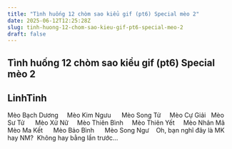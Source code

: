 ```yaml
---
title: "Tình huống 12 chòm sao kiểu gif (pt6) Special mèo 2"
date: 2025-06-12T12:25:28Z
slug: tinh-huong-12-chom-sao-kieu-gif-pt6-special-meo-2
draft: false
---
```


## Tình huống 12 chòm sao kiểu gif (pt6) Special mèo 2

## LinhTinh

​Mèo Bạch Dương  ​​​ ​​ ​ ​ ​Mèo Kim Ngưu​  ​ ​​ ​ ​ ​ ​Mèo Song Tử​   ​ ​ ​ ​ ​Mèo Cự Giải​  ​​ ​ ​ ​Mèo Sư Tử​ ​  ​​ ​ ​ ​ ​Mèo Xử Nữ​ ​ ​​ ​ ​ ​Mèo Thiên Bình​   ​ ​ ​ ​ ​Mèo Thiên Yết​   ​ ​ ​ ​ ​Mèo Nhân Mã​  ​​ ​ ​ ​ ​Mèo Ma Kết ​​ ​​ ​​ ​ ​ ​Mèo Bảo Bình​  ​​ ​​ ​ ​ ​ ​Mèo Song Ngư​  ​​ ​ ​ ​Oh, bạn nghĩ đây là MK hay NM?​ ​​ ​Không hay bằng lần trước...​ ​ ​